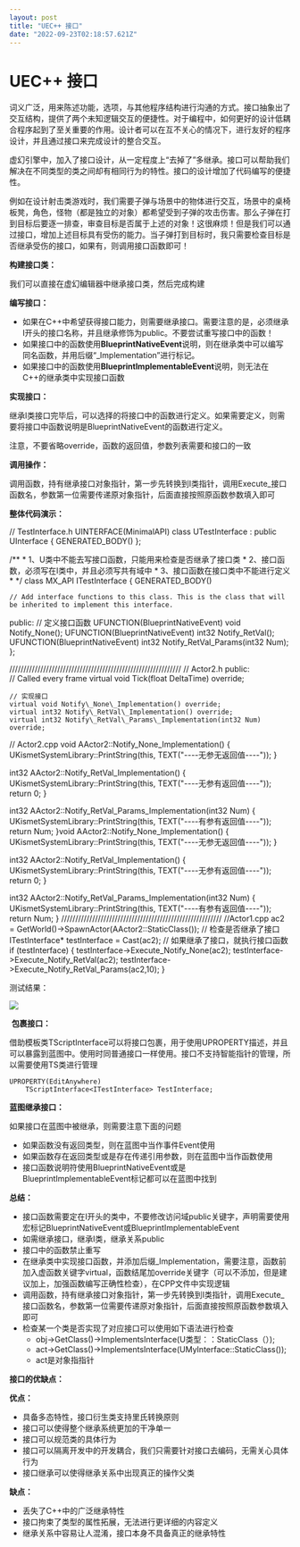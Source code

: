 ```yaml
---
layout: post
title: "UEC++ 接口"
date: "2022-09-23T02:18:57.621Z"
---
```

UEC++ 接口
========

词义广泛，用来陈述功能，选项，与其他程序结构进行沟通的方式。接口抽象出了交互结构，提供了两个未知逻辑交互的便捷性。对于编程中，如何更好的设计低耦合程序起到了至关重要的作用。设计者可以在互不关心的情况下，进行友好的程序设计，并且通过接口来完成设计的整合交互。

虚幻引擎中，加入了接口设计，从一定程度上“去掉了”多继承。接口可以帮助我们解决在不同类型的类之间却有相同行为的特性。接口的设计增加了代码编写的便捷性。

例如在设计射击类游戏时，我们需要子弹与场景中的物体进行交互，场景中的桌椅板凳，角色，怪物（都是独立的对象）都希望受到子弹的攻击伤害。那么子弹在打到目标后要逐一排查，审查目标是否属于上述的对象！这很麻烦！但是我们可以通过接口，增加上述目标具有受伤的能力。当子弹打到目标时，我只需要检查目标是否继承受伤的接口，如果有，则调用接口函数即可！

**构建接口类：**

我们可以直接在虚幻编辑器中继承接口类，然后完成构建

**编写接口：**

*   如果在C++中希望获得接口能力，则需要继承接口。需要注意的是，必须继承I开头的接口名称，并且继承修饰为public。不要尝试重写接口中的函数！
*   如果接口中的函数使用**BlueprintNativeEvent**说明，则在继承类中可以编写同名函数，并用后缀“\_Implementation”进行标记。
*   如果接口中的函数使用**BlueprintImplementableEvent**说明，则无法在C++的继承类中实现接口函数

**实现接口：**

继承I类接口完毕后，可以选择的将接口中的函数进行定义。如果需要定义，则需要将接口中函数说明是BlueprintNativeEvent的函数进行定义。

注意，不要省略override，函数的返回值，参数列表需要和接口的一致

**调用操作：**

调用函数，持有继承接口对象指针，第一步先转换到I类指针，调用Execute\_接口函数名，参数第一位需要传递原对象指针，后面直接按照原函数参数填入即可

**整体代码演示：**

//  TestInterface.h
UINTERFACE(MinimalAPI)
class UTestInterface : public UInterface
{
    GENERATED\_BODY()
};

/\*\*
 \* 1、U类中不能去写接口函数，只能用来检查是否继承了接口类
 \* 2、接口函数，必须写在I类中，并且必须写共有域中
 \* 3、接口函数在接口类中不能进行定义
 \* 
 \*/
class MX\_API ITestInterface
{
    GENERATED\_BODY()

    // Add interface functions to this class. This is the class that will be inherited to implement this interface.
public:
    // 定义接口函数
    UFUNCTION(BlueprintNativeEvent)
    void Notify\_None();
    UFUNCTION(BlueprintNativeEvent)
    int32 Notify\_RetVal();
    UFUNCTION(BlueprintNativeEvent)
    int32 Notify\_RetVal\_Params(int32 Num);
};

/////////////////////////////////////////////////////////////
// Actor2.h
public:    
    // Called every frame
    virtual void Tick(float DeltaTime) override;

    // 实现接口
    virtual void Notify\_None\_Implementation() override;
    virtual int32 Notify\_RetVal\_Implementation() override;
    virtual int32 Notify\_RetVal\_Params\_Implementation(int32 Num) override;

// Actor2.cpp
void AActor2::Notify\_None\_Implementation()
{
    UKismetSystemLibrary::PrintString(this, TEXT("\----无参无返回值----"));
}

int32 AActor2::Notify\_RetVal\_Implementation()
{
    UKismetSystemLibrary::PrintString(this, TEXT("\----无参有返回值----"));
    return 0;
}

int32 AActor2::Notify\_RetVal\_Params\_Implementation(int32 Num)
{
    UKismetSystemLibrary::PrintString(this, TEXT("\----有参有返回值----"));
    return Num;
}void AActor2::Notify\_None\_Implementation()
{
    UKismetSystemLibrary::PrintString(this, TEXT("\----无参无返回值----"));
}

int32 AActor2::Notify\_RetVal\_Implementation()
{
    UKismetSystemLibrary::PrintString(this, TEXT("\----无参有返回值----"));
    return 0;
}

int32 AActor2::Notify\_RetVal\_Params\_Implementation(int32 Num)
{
    UKismetSystemLibrary::PrintString(this, TEXT("\----有参有返回值----"));
    return Num;
}
/////////////////////////////////////////////////////////
//Actor1.cpp
    ac2 = GetWorld()->SpawnActor<AActor2>(AActor2::StaticClass());
    // 检查是否继承了接口
    ITestInterface\* testInterface = Cast<ITestInterface>(ac2);
    // 如果继承了接口，就执行接口函数
    if (testInterface) {
        testInterface\->Execute\_Notify\_None(ac2);
        testInterface\->Execute\_Notify\_RetVal(ac2);
        testInterface\->Execute\_Notify\_RetVal\_Params(ac2,10);
    }

测试结果：

![](https://img2022.cnblogs.com/blog/2238312/202209/2238312-20220923094816319-2038605315.png)

 **包裹接口：**

借助模板类TScriptInterface可以将接口包裹，用于使用UPROPERTY描述，并且可以暴露到蓝图中。使用时同普通接口一样使用。接口不支持智能指针的管理，所以需要使用TS类进行管理

    UPROPERTY(EditAnywhere)
        TScriptInterface<ITestInterface> TestInterface;

**蓝图继承接口：**

如果接口在蓝图中被继承，则需要注意下面的问题

*   如果函数没有返回类型，则在蓝图中当作事件Event使用
*   如果函数存在返回类型或是存在传递引用参数，则在蓝图中当作函数使用
*   接口函数说明符使用BlueprintNativeEvent或是BlueprintImplementableEvent标记都可以在蓝图中找到

**总结：**

*   接口函数需要定在I开头的类中，不要修改访问域public关键字，声明需要使用宏标记BlueprintNativeEvent或BlueprintImplementableEvent
*   如需继承接口，继承I类，继承关系public
*   接口中的函数禁止重写
*   在继承类中实现接口函数，并添加后缀\_Implementation，需要注意，函数前加入虚函数关键字virtual，函数结尾加override关键字（可以不添加，但是建议加上，加强函数编写正确性检查），在CPP文件中实现逻辑
*   调用函数，持有继承接口对象指针，第一步先转换到I类指针，调用Execute\_接口函数名，参数第一位需要传递原对象指针，后面直接按照原函数参数填入即可
*   检查某一个类是否实现了对应接口可以使用如下语法进行检查
    *   obj->GetClass()->ImplementsInterface(U类型：：StaticClass（）);
    *   act->GetClass()->ImplementsInterface(UMyInterface::StaticClass());
    *   act是对象指指针

**接口的优缺点：**

**优点：**

*   具备多态特性，接口衍生类支持里氏转换原则
*   接口可以使得整个继承系统更加的干净单一
*   接口可以规范类的具体行为
*   接口可以隔离开发中的开发耦合，我们只需要针对接口去编码，无需关心具体行为
*   接口继承可以使得继承关系中出现真正的操作父类

**缺点：**

*   丢失了C++中的广泛继承特性
*   接口拘束了类型的属性拓展，无法进行更详细的内容定义
*   继承关系中容易让人混淆，接口本身不具备真正的继承特性